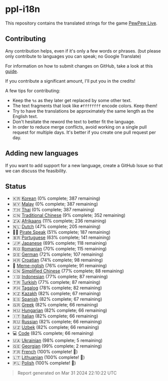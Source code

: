 [//]: # "This file is automatically generated by generate_readme.py"
# ppl-i18n
This repository contains the translated strings for the game [PewPew Live](https://pewpew.live).
## Contributing
Any contribution helps, even if it's only a few words or phrases.
(but please only contribute to languages you can speak; no Google Translate)

For information on how to submit changes on GitHub, take a look at this [guide](https://docs.github.com/en/free-pro-team@latest/github/managing-files-in-a-repository/editing-files-in-another-users-repository).

If you contribute a significant amount, I'll put you in the credits!

A few tips for contributing:
* Keep the `%s` as they later get replaced by some other text.
* The text fragments that look like `#ffffffff` encode colors. Keep them!
* Try to have the translations be approximately the same length as the English text.
* Don't hesitate the reword the text to better fit the language.
* In order to reduce merge conflicts, avoid working on a single pull request for multiple days. It's better if you create one pull request per day.
## Adding new languages
If you want to add support for a new language, create a GitHub Issue so that we can discuss
the feasibility.
## Status
* 🇰🇷 [Korean](/translations/kor.po) (0% complete; 387 remaining)
* 🇲🇾 [Malay](/translations/msa.po) (0% complete; 387 remaining)
* 🇹🇭 [Thai](/translations/tha.po) (0% complete; 387 remaining)
* 🇨🇳 [Traditional Chinese](/translations/cht.po) (9% complete; 352 remaining)
* 🇿🇦 [Afrikaans](/translations/afr.po) (11% complete; 236 remaining)
* 🇳🇱 [Dutch](/translations/nld.po) (47% complete; 205 remaining)
* 🏴‍☠️ [Pirate Speak](/translations/pirate.po) (51% complete; 187 remaining)
* 🇧🇷 [Portuguese](/translations/por.po) (63% complete; 141 remaining)
* 🇯🇵 [Japanese](/translations/jpn.po) (69% complete; 118 remaining)
* 🇷🇴 [Romanian](/translations/ron.po) (70% complete; 115 remaining)
* 🇩🇪 [German](/translations/deu.po) (72% complete; 107 remaining)
* 🇭🇷 [Croatian](/translations/hrv.po) (74% complete; 98 remaining)
* 🐸 [Meme-nglish](/translations/meme.po) (76% complete; 91 remaining)
* 🇨🇳 [Simplified Chinese](/translations/chs.po) (77% complete; 88 remaining)
* 🇮🇩 [Indonesian](/translations/ind.po) (77% complete; 87 remaining)
* 🇹🇷 [Turkish](/translations/tur.po) (77% complete; 87 remaining)
* 🇵🇭 [Tagalog](/translations/tgl.po) (78% complete; 82 remaining)
* 🇰🇿 [Kazakh](/translations/kaz.po) (82% complete; 67 remaining)
* 🇪🇸 [Spanish](/translations/spa.po) (82% complete; 67 remaining)
* 🇬🇷 [Greek](/translations/ell.po) (82% complete; 66 remaining)
* 🇭🇺 [Hungarian](/translations/hun.po) (82% complete; 66 remaining)
* 🇮🇹 [Italian](/translations/ita.po) (82% complete; 66 remaining)
* 🇷🇺 [Russian](/translations/rus.po) (82% complete; 66 remaining)
* 🇺🇿 [Uzbek](/translations/uzb.po) (82% complete; 66 remaining)
* 💻 [Code](/translations/code.po) (82% complete; 66 remaining)
* 🇺🇦 [Ukrainian](/translations/ukr.po) (98% complete; 5 remaining)
* 🇬🇪 [Georgian](/translations/kat.po) (99% complete; 2 remaining)
* 🇫🇷 [French](/translations/fra.po) (100% complete! 🎉)
* 🇱🇹 [Lithuanian](/translations/lit.po) (100% complete! 🎉)
* 🇵🇱 [Polish](/translations/pol.po) (100% complete! 🎉)
> Report generated on Mar 31 2024 22:10:22 UTC